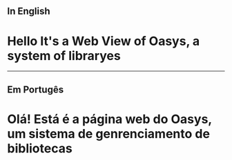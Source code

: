 ## In English

# Hello It's a Web View of Oasys, a system of libraryes

---

## Em Portugês

# Olá! Está é a página web do Oasys, um sistema de genrenciamento de bibliotecas